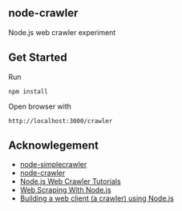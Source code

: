 
## node-crawler

Node.js web crawler experiment


## Get Started

Run

```
npm install
```

Open browser with

```
http://localhost:3000/crawler
```

## Acknowlegement

- [node-simplecrawler](https://github.com/cgiffard/node-simplecrawler)
- [node-crawler](https://github.com/sylvinus/node-crawler)
- [Node.js Web Crawler Tutorials](https://potentpages.com/web-crawler-tutorials/nodejs/)
- [Web Scraping With Node.js](https://www.smashingmagazine.com/2015/04/web-scraping-with-nodejs/)
- [Building a web client (a crawler) using Node.js](http://code-maven.com/building-a-crawler-in-nodejs)
